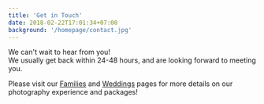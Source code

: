 ```yaml
---
title: 'Get in Touch'
date: 2018-02-22T17:01:34+07:00
background: '/homepage/contact.jpg'
---
```


We can't wait to hear from you!
<br/>We usually get back within 24-48 hours, and are looking forward to meeting you.

Please visit our [Families](/portfolio/families/) and [Weddings](/portfolio/weddings/) pages for more details on our photography experience and packages!